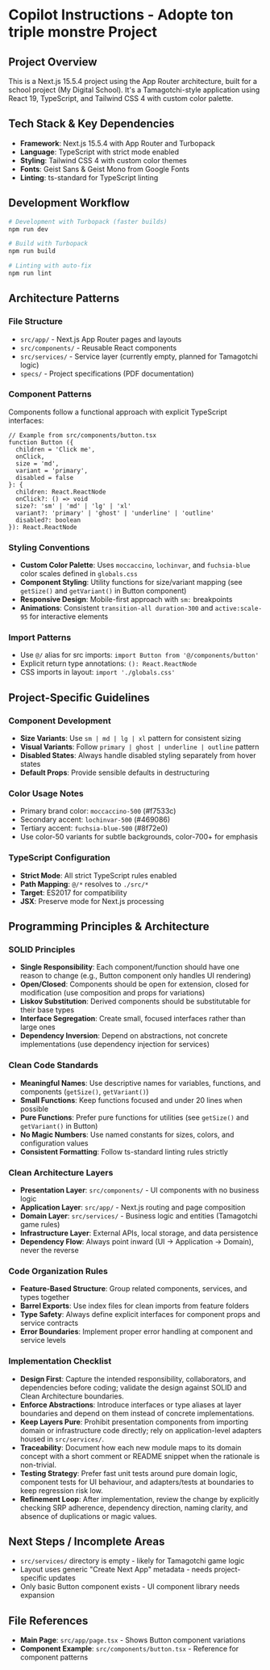 # Copilot Instructions - Adopte ton triple monstre Project

## Project Overview
This is a Next.js 15.5.4 project using the App Router architecture, built for a school project (My Digital School). It's a Tamagotchi-style application using React 19, TypeScript, and Tailwind CSS 4 with custom color palette.

## Tech Stack & Key Dependencies
- **Framework**: Next.js 15.5.4 with App Router and Turbopack
- **Language**: TypeScript with strict mode enabled
- **Styling**: Tailwind CSS 4 with custom color themes
- **Fonts**: Geist Sans & Geist Mono from Google Fonts
- **Linting**: ts-standard for TypeScript linting

## Development Workflow
```bash
# Development with Turbopack (faster builds)
npm run dev

# Build with Turbopack
npm run build

# Linting with auto-fix
npm run lint
```

## Architecture Patterns

### File Structure
- `src/app/` - Next.js App Router pages and layouts
- `src/components/` - Reusable React components
- `src/services/` - Service layer (currently empty, planned for Tamagotchi logic)
- `specs/` - Project specifications (PDF documentation)

### Component Patterns
Components follow a functional approach with explicit TypeScript interfaces:

```tsx
// Example from src/components/button.tsx
function Button ({
  children = 'Click me',
  onClick,
  size = 'md',
  variant = 'primary',
  disabled = false
}: {
  children: React.ReactNode
  onClick?: () => void
  size?: 'sm' | 'md' | 'lg' | 'xl'
  variant?: 'primary' | 'ghost' | 'underline' | 'outline'
  disabled?: boolean
}): React.ReactNode
```

### Styling Conventions
- **Custom Color Palette**: Uses `moccaccino`, `lochinvar`, and `fuchsia-blue` color scales defined in `globals.css`
- **Component Styling**: Utility functions for size/variant mapping (see `getSize()` and `getVariant()` in Button component)
- **Responsive Design**: Mobile-first approach with `sm:` breakpoints
- **Animations**: Consistent `transition-all duration-300` and `active:scale-95` for interactive elements

### Import Patterns
- Use `@/` alias for src imports: `import Button from '@/components/button'`
- Explicit return type annotations: `(): React.ReactNode`
- CSS imports in layout: `import './globals.css'`

## Project-Specific Guidelines

### Component Development
- **Size Variants**: Use `sm | md | lg | xl` pattern for consistent sizing
- **Visual Variants**: Follow `primary | ghost | underline | outline` pattern
- **Disabled States**: Always handle disabled styling separately from hover states
- **Default Props**: Provide sensible defaults in destructuring

### Color Usage Notes
- Primary brand color: `moccaccino-500` (#f7533c)
- Secondary accent: `lochinvar-500` (#469086) 
- Tertiary accent: `fuchsia-blue-500` (#8f72e0)
- Use color-50 variants for subtle backgrounds, color-700+ for emphasis

### TypeScript Configuration
- **Strict Mode**: All strict TypeScript rules enabled
- **Path Mapping**: `@/*` resolves to `./src/*`
- **Target**: ES2017 for compatibility
- **JSX**: Preserve mode for Next.js processing

## Programming Principles & Architecture

### SOLID Principles
- **Single Responsibility**: Each component/function should have one reason to change (e.g., Button component only handles UI rendering)
- **Open/Closed**: Components should be open for extension, closed for modification (use composition and props for variations)
- **Liskov Substitution**: Derived components should be substitutable for their base types
- **Interface Segregation**: Create small, focused interfaces rather than large ones
- **Dependency Inversion**: Depend on abstractions, not concrete implementations (use dependency injection for services)

### Clean Code Standards
- **Meaningful Names**: Use descriptive names for variables, functions, and components (`getSize()`, `getVariant()`)
- **Small Functions**: Keep functions focused and under 20 lines when possible
- **Pure Functions**: Prefer pure functions for utilities (see `getSize()` and `getVariant()` in Button)
- **No Magic Numbers**: Use named constants for sizes, colors, and configuration values
- **Consistent Formatting**: Follow ts-standard linting rules strictly

### Clean Architecture Layers
- **Presentation Layer**: `src/components/` - UI components with no business logic
- **Application Layer**: `src/app/` - Next.js routing and page composition
- **Domain Layer**: `src/services/` - Business logic and entities (Tamagotchi game rules)
- **Infrastructure Layer**: External APIs, local storage, and data persistence
- **Dependency Flow**: Always point inward (UI → Application → Domain), never the reverse

### Code Organization Rules
- **Feature-Based Structure**: Group related components, services, and types together
- **Barrel Exports**: Use index files for clean imports from feature folders
- **Type Safety**: Always define explicit interfaces for component props and service contracts
- **Error Boundaries**: Implement proper error handling at component and service levels

### Implementation Checklist
- **Design First**: Capture the intended responsibility, collaborators, and dependencies before coding; validate the design against SOLID and Clean Architecture boundaries.
- **Enforce Abstractions**: Introduce interfaces or type aliases at layer boundaries and depend on them instead of concrete implementations.
- **Keep Layers Pure**: Prohibit presentation components from importing domain or infrastructure code directly; rely on application-level adapters housed in `src/services/`.
- **Traceability**: Document how each new module maps to its domain concept with a short comment or README snippet when the rationale is non-trivial.
- **Testing Strategy**: Prefer fast unit tests around pure domain logic, component tests for UI behaviour, and adapters/tests at boundaries to keep regression risk low.
- **Refinement Loop**: After implementation, review the change by explicitly checking SRP adherence, dependency direction, naming clarity, and absence of duplications or magic values.

## Next Steps / Incomplete Areas
- `src/services/` directory is empty - likely for Tamagotchi game logic
- Layout uses generic "Create Next App" metadata - needs project-specific updates
- Only basic Button component exists - UI component library needs expansion

## File References
- **Main Page**: `src/app/page.tsx` - Shows Button component variations
- **Component Example**: `src/components/button.tsx` - Reference for component patterns